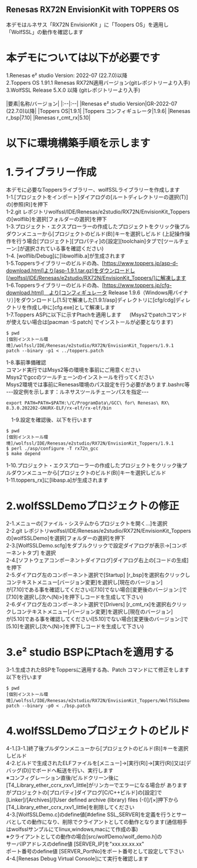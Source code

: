 ## Renesas RX72N EnvisionKit with TOPPERS OS 

本デモはルネサス「RX72N EnvisionKit 」に「Toopers OS」を適用し「WolfSSL」の動作を確認します

# 本デモについては以下が必要です 

1.Renesas e² studio Version: 2022-07 (22.7.0)以降   
2.Toppers OS 1.91.1 Renesas RX72N適用バージョン(gitレポジトリーより入手)    
3.WolfSSL Release 5.X.0 以降 (gitレポジトリーより入手)  
<br>
|要素|名称/バージョン|
|:--|:--|
|Renesas e² studio Version|GR-2022-07 (22.7.0)以降|
|Toppers OS|1.9.1|
|Toppers コンフィギュレータ|1.9.6|
|Renesas r_bsp|7.10|
|Renesas r_cmt_rx|5.10|
<br>

# 以下に環境構築手順を示します
 # 1.ライブラリー作成
  本デモに必要なToppersライブラリー、wolfSSLライブラリーを作成します  
 1-1.[プロジェクトをインポート]ダイアログの[ルートディレクトリーの選択(T)]の[参照(R)]を押下  
 1-2.git レポジトリwolfssl/IDE/Renesas/e2studio/RX72N/EnvisionKit_Toppersの[wolflib]を選択[フォルダーの選択]を押下      
 1-3.プロジェクト・エクスプローラーの作成したプロジェクトをクリック後プルダウンメニューから[プロジェクトのビルド(B)]キーを選択しビルド
 (上記操作操作を行う場合[プロジェクト][プロパティ]の[設定][toolchain]タブで[ツールチェーン:]が選択されている事を確認ください)  
 1-4. [wolflib/Debug]に[libwolflib.a]が生成されます  
 1-5.Toppersライブラリーのビルドの為、[https://www.toppers.jp/asp-d-download.html]より[asp-1.9.1.tar.gz]をダウンロードし[/wolfssl/IDE/Renesas/e2studio/RX72N/EnvisionKit_Toppers/]に解凍します   
 1-6.Toppersライブラリーのビルドの為、[https://www.toppers.jp/cfg-download.html]　より[コンフィギュレータ Release 1.9.6（Windows用バイナリ）]をダウンロードし[1.5]で解凍した[1.9.1/asp]ディレクトリに[cfg/cdg]ディレクトリを作成し中に[cfg.exe]として解凍します  
 1-7.Toppers ASPに以下に示すPtachを適用します         　 
 (Msys2でpatchコマンドが使えない場合は[pacman -S patch] でインストールが必要となります)     
 ``` 
 $ pwd
[個別インストール環境]/wolfssl/IDE/Renesas/e2studio/RX72N/EnvisionKit_Toppers/1.9.1
 patch --binary -p1 < ../toppers.patch
```  
 1-8.事前準備確認  
   コマンド実行ではMsys2等の環境を事前にご用意ください  
   Msys2でgccのツールチェーンのインストールを行ってください  
   Msys2環境では事前にRenesas環境のパス設定を行う必要があります.bashrc等      
---設定例を示します：ルネサスツールチェーンパスを指定---      
 ```  
export PATH=PATH=$PATH:\/C/ProgramData\/GCC\ for\ Renesas\ RX\ 8.3.0.202202-GNURX-ELF/rx-elf/rx-elf/bin
 ``` 
　1-9.設定を確認後、以下を行います
  ```  
$ pwd
[個別インストール環境]/wolfssl/IDE/Renesas/e2studio/RX72N/EnvisionKit_Toppers/1.9.1
$ perl ./asp/configure -T rx72n_gcc
$ make depend
```  
 1-10.プロジェクト・エクスプローラーの作成したプロジェクトをクリック後プルダウンメニューから[プロジェクトのビルド(B)]キーを選択しビルド    
 1-11.toppers_rx]に[libasp.a]が生成されます    
 
# 2.wolfSSLDemoプロジェクトの修正 
 2-1.メニューの[ファイル・システムからプロジェクトを開く...]を選択  
 2-2.git レポジトリwolfssl/IDE/Renesas/e2studio/RX72N/EnvisionKit_Toppersの[wolfSSLDemo]を選択[フォルダーの選択]を押下  
 2-3.[WolfSSLDemo.scfg]をダブルクリックで設定ダイアログが表示→[コンポーネントタブ] を選択  
 2-4.[ソフトウェアコンポーネントダイアログ]ダイアログ右上の[コードの生成]を押下      
 2-5.ダイアログ左のコンポーネント選択で[Startup] [r_bsp]を選択右クリックしコンテキストメニュー[バージョン変更]を選択し[現在のバージョン]  
     が[7.10]である事を確認してください([7.10]でない場合[変更後のバージョン:]で[7.10]を選択し[次へ(N)>]を押下しコードを生成して下さい)   
 2-6.ダイアログ左のコンポーネント選択で[Drivers] [r_cmt_rx]を選択右クリックしコンテキストメニュー[バージョン変更]を選択し[現在のバージョン]     
     が[5.10]である事を確認してください([5.10]でない場合[変更後のバージョン:]で[5.10]を選択し[次へ(N)>]を押下しコードを生成して下さい)     

 # 3.e² studio BSPにPtachを適用する  
 3-1.生成されたBSPをToppersに適用する為、Patch コマンドにて修正をします  
 以下を行います
 ```  
$ pwd
[個別インストール環境]/wolfssl/IDE/Renesas/e2studio/RX72N/EnvisionKit_Toppers/WolfSSLDemo
 patch --binary -p0 < ./bsp.patch
```

# 4.wolfSSLDemoプロジェクトのビルド  
 4-1.[3-1.]終了後プルダウンメニューから[プロジェクトのビルド(B)]キーを選択しビルド   
 4-2.ビルドで生成されたELFファイルを[メニュー]→[実行(R)]→[実行(R)]又は[デバッグ(D)]でボードへ転送を行い、実行します  
 ※コンフィグレーション直後/ビルドクリーン後に[T4_Library_ether_ccrx_rxv1_little]がリンカーでエラーになる場合が
 ありますがプロジェクトの[プロパティ]ダイアログ[C/C++ビルド]の[設定]で[Linker]/[Archives]/[User defined archive (library) files (-I)]/[×]押下から[T4_Library_ether_ccrx_rxv1_little]を削除してください  
 4-3.[WolfSSLDemo.c]のdefine値[#define SSL_SERVER]を定義を行うとサーバとしての動作になり、削除でクライアントとしての動作となります(通信相手はwolfsslサンプルにてlinux,windows,macにて作成の事)    
 ※クライアントとしての動作の場合[src/wolfDemo/wolf_demo.h]の  
 サーバIPアドレスのdefine値 [SERVER_IP]を"xxx.xx.xx.xx"       
 ポート番号のdefine値 [SERVER_PortNo]をポート番号として設定して下さい    
 4-4.[Renesas Debug Virtual Console]にて実行を確認します   